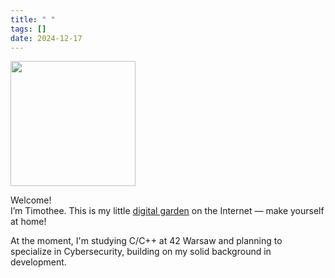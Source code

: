 ```yaml
---
title: " "
tags: []
date: 2024-12-17
---
```


<img src="/attachments/pinterest/mewcoffee.png" width="200px"/>

Welcome! <br/>
I’m Timothee. This is my little [digital garden](https://jzhao.xyz/posts/networked-thought) on the Internet — make yourself at home!

At the moment, I'm studying C/C++ at 42 Warsaw and planning to specialize in Cybersecurity, building on my solid background in development.
